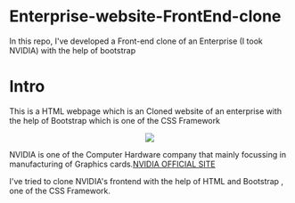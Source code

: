 # Enterprise-website-FrontEnd-clone
In this repo, I've developed a Front-end clone of an Enterprise (I took NVIDIA) with the help of bootstrap

<h1>Intro</h1>
<p>This is a HTML webpage which is an Cloned website of an enterprise with the help of Bootstrap which is one of the CSS Framework</p>
<div align=center>
  <img src="https://s.yimg.com/fz/api/res/1.2/WUu5mM0ZP3m4tuHtHH5nGw--~C/YXBwaWQ9c3JjaGRkO2ZpPWZpdDtoPTI0MDtxPTgwO3c9MzI0/https://s.yimg.com/zb/imgv1/685a7047-e0a6-3e00-b3cc-9c1ad427e176/t_500x300">
</div>
<p>NVIDIA is one of the Computer Hardware company that mainly focussing in manufacturing of Graphics cards.<span><a href="https://r.search.yahoo.com/_ylt=Awr49Zsfu9NkbDsK0wdXNyoA;_ylu=Y29sbwNncTEEcG9zAzEEdnRpZANBREVOR1QxXzEEc2VjA3Nj/RV=2/RE=1691626400/RO=10/RU=https%3a%2f%2fshopping.yahoo.com%2frdlw%3fsiteId%3dus-search%26pageId%3dpc-kg%26custData%3deyJzb3VyY2VOYW1lIjoiV2ViLURlc2t0b3AtVmVyaXpvbiIsImxhbmRpbmdVcmwiOiJodHRwczovL3d3dy5udmlkaWEuY29tL2VuLXVzLyJ9%26signature%3dAQAAATjbvaw48X_jwbwWa3bqieJb6WBUYijjjk7Kker5viU2%26locale%3den-US%26affiliateRoutingRule%3dvampireV3%26bucketId%3dVampT2_R%26clickFrom%3dyahoo%26uuid%3db4d31018-11d7-4648-bbc7-fa0d3a74c4ae/RK=2/RS=icIWyzNZub9TY481Gx1rEh4avRc-">NVIDIA OFFICIAL SITE</a></span></p>
<p>I've tried to clone NVIDIA's frontend with the help of HTML and Bootstrap , one of the CSS Framework.</p>
